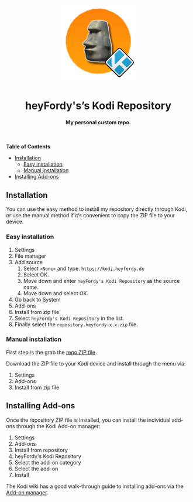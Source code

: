 <div align="center">
  <br>
  <img src="./repo/repository.heyfordy/icon.png" alt="Logo" width="200">
  <br><br>

  <h1>heyFordy's’s Kodi Repository</h1>
  <h4>My personal custom repo.</h4>
  <br>

</div>

**Table of Contents**
- [Installation](#installation)
  - [Easy installation](#easy-installation)
  - [Manual installation](#manual-installation)
- [Installing Add-ons](#installing-add-ons)

## Installation

You can use the easy method to install my repository directly through Kodi, or use the manual method if it’s convenient to copy the ZIP file to your device.

### Easy installation

1. Settings
2. File manager
3. Add source
   1. Select `<None>` and type: `https://kodi.heyfordy.de`
   2. Select OK.
   3. Move down and enter `heyFordy's Kodi Repository` as the source name.
   4. Move down and select OK.
4. Go back to System
5. Add-ons
6. Install from zip file
7. Select `heyFordy's Kodi Repository` in the list.
8. Finally select the `repository.heyfordy-x.x.zip` file.

### Manual installation

First step is the grab the [repo ZIP file][].

Download the ZIP file to your Kodi device and install through the menu via:

1. Settings
2. Add-ons
3. Install from zip file

## Installing Add-ons

Once the repository ZIP file is installed, you can install the individual add-ons through the Kodi Add-on manager:

1. Settings
2. Add-ons
3. Install from repository
4. heyFordy's Kodi Repository
5. Select the add-on category
6. Select the add-on
7. Install

The Kodi wiki has a good walk-through guide to installing add-ons via the [Add-on manager][].

[repo zip file]: 
https://kodi.heyfordy.de/repo/zips/repository.heyfordy/repository.heyfordy-1.1.zip
[add-on manager]: https://kodi.wiki/view/Add-on_manager
